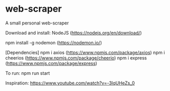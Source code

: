 # web-scraper
A small personal web-scraper

Download and install:
NodeJS        (https://nodejs.org/en/download/)

npm install -g nodemon    (https://nodemon.io/)

[Dependencies]
npm i axios       (https://www.npmjs.com/package/axios)
npm i cheerios    (https://www.npmjs.com/package/cheerio)
npm i express     (https://www.npmjs.com/package/express)

To run:
npm run start

Inspiration:
https://www.youtube.com/watch?v=-3lqUHeZs_0

